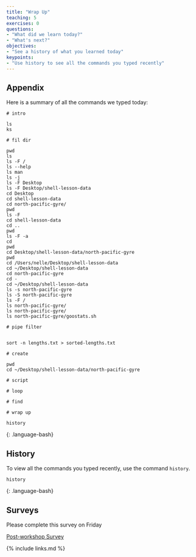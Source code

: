 ```yaml
---
title: "Wrap Up"
teaching: 5
exercises: 0
questions:
- "What did we learn today?"
- "What's next?"
objectives:
- "See a history of what you learned today"
keypoints:
- "Use history to see all the commands you typed recently"
---
```


## Appendix

Here is a summary of all the commands we typed today:


```
# intro

ls
ks

# fil dir

pwd
ls
ls -F /
ls --help
ls man
ls -j
ls -F Desktop
ls -F Desktop/shell-lesson-data
cd Desktop
cd shell-lesson-data
cd north-pacific-gyre/
pwd
ls -F
cd shell-lesson-data
cd ..
pwd
ls -F -a
cd
pwd
cd Desktop/shell-lesson-data/north-pacific-gyre
pwd
cd /Users/nelle/Desktop/shell-lesson-data
cd ~/Desktop/shell-lesson-data
cd north-pacific-gyre
cd -
cd ~/Desktop/shell-lesson-data
ls -s north-pacific-gyre
ls -S north-pacific-gyre
ls -F /
ls north-pacific-gyre/
ls north-pacific-gyre/
ls north-pacific-gyre/goostats.sh

# pipe filter


sort -n lengths.txt > sorted-lengths.txt

# create

pwd
cd ~/Desktop/shell-lesson-data/north-pacific-gyre

# script

# loop

# find

# wrap up

history

```
{: .language-bash}


## History

To view all the commands you typed recently, use the command `history`. 

```
history
```
{: .language-bash}


## Surveys

Please complete this survey on Friday

[Post-workshop Survey](https://carpentries.typeform.com/to/UgVdRQ?slug=2022-07-13-upr-online)


{% include links.md %}
